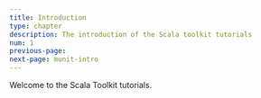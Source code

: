 ```yaml
---
title: Introduction
type: chapter
description: The introduction of the Scala toolkit tutorials
num: 1
previous-page:
next-page: munit-intro
---
```


Welcome to the Scala Toolkit tutorials.

